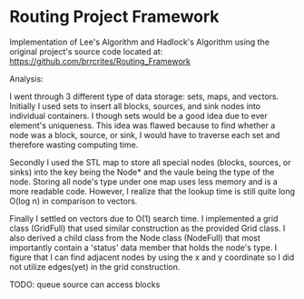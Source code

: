Routing Project Framework
===============

Implementation of Lee's Algorithm and Hadlock's Algorithm using the original project's source code located at: 
https://github.com/brrcrites/Routing_Framework

Analysis:

I went through 3 different type of data storage: sets, maps, and vectors. Initially I used sets
to insert all blocks, sources, and sink nodes into individual containers. I though sets would be a good idea
due to ever element's uniqueness. This idea was flawed because to find whether a node was a block, 
source, or sink, I would have to traverse each set and therefore wasting computing time. 

Secondly I used the STL map to store all special nodes (blocks, sources, or sinks) into the key being the Node*
and the vaule being the type of the node. Storing all node's type under one map uses less memory and is a 
more readable code. However, I realize that the lookup time is still quite long O(log n) in comparison to
vectors.

Finally I settled on vectors due to O(1) search time. I implemented a grid class (GridFull) that used similar
construction as the provided Grid class. I also derived a child class from the Node class (NodeFull) that
most importantly contain a 'status' data member that holds the node's type. I figure that I can find adjacent
nodes by using the x and y coordinate so I did not utilize edges(yet) in the grid construction.
    
TODO:
queue source can access blocks
